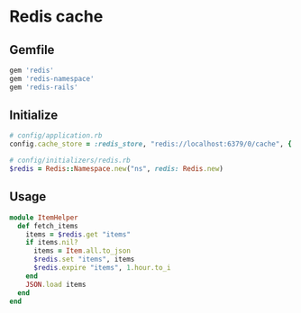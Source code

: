 # Redis cache

## Gemfile

```ruby
gem 'redis'
gem 'redis-namespace'
gem 'redis-rails'
```

## Initialize

```ruby
# config/application.rb
config.cache_store = :redis_store, "redis://localhost:6379/0/cache", { expires_in: 90.minutes }

# config/initializers/redis.rb
$redis = Redis::Namespace.new("ns", redis: Redis.new)
```

## Usage

```ruby
module ItemHelper
  def fetch_items
    items = $redis.get "items"
    if items.nil?
      items = Item.all.to_json
      $redis.set "items", items
      $redis.expire "items", 1.hour.to_i
    end
    JSON.load items
  end
end
```
